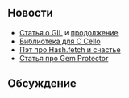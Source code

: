 ## Новости

* [Статья о GIL](http://www.jstorimer.com/blogs/workingwithcode/8085491-nobody-understands-the-gil) и
  [продолжение](http://www.jstorimer.com/blogs/workingwithcode/8100871-nobody-understands-the-gil-part-2-implementation)
* [Библиотека для C Cello](http://libcello.org/)
* [Пэт про Hash.fetch и счастье](http://rubysource.com/ruby-python-java-c-and-programmer-happiness/)
* [Статья про Gem Protector](http://staal.io/blog/2013/06/04/the-protector/)

## Обсуждение
